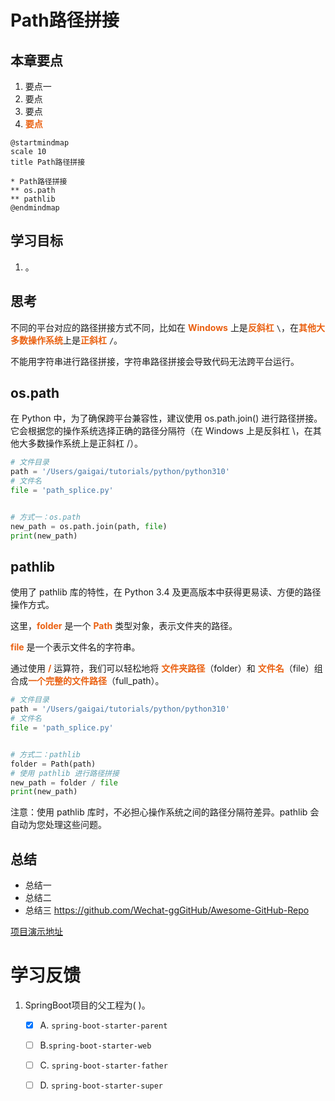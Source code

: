 # Path路径拼接
## 本章要点
1. 要点一
1. 要点
1. 要点
1. **要点**

```plantuml
@startmindmap
scale 10
title Path路径拼接

* Path路径拼接
** os.path
** pathlib
@endmindmap
```

## 学习目标

1. 。


## 思考

不同的平台对应的路径拼接方式不同，比如在 **Windows** 上是**反斜杠** `\`，在**其他大多数操作系统**上是**正斜杠** `/`。

不能用字符串进行路径拼接，字符串路径拼接会导致代码无法跨平台运行。


## os.path

在 Python 中，为了确保跨平台兼容性，建议使用 os.path.join() 进行路径拼接。它会根据您的操作系统选择正确的路径分隔符（在 Windows 上是反斜杠 \，在其他大多数操作系统上是正斜杠 /）。


```python
# 文件目录
path = '/Users/gaigai/tutorials/python/python310'
# 文件名
file = 'path_splice.py'


# 方式一：os.path
new_path = os.path.join(path, file)
print(new_path)
```

## pathlib

使用了 pathlib 库的特性，在 Python 3.4 及更高版本中获得更易读、方便的路径操作方式。

这里，**folder** 是一个 **Path** 类型对象，表示文件夹的路径。

**file** 是一个表示文件名的字符串。

通过使用 **/** 运算符，我们可以轻松地将 **文件夹路径**（folder）和 **文件名**（file）组合成**一个完整的文件路径**（full_path）。




```python
# 文件目录
path = '/Users/gaigai/tutorials/python/python310'
# 文件名
file = 'path_splice.py'


# 方式二：pathlib
folder = Path(path)
# 使用 pathlib 进行路径拼接
new_path = folder / file
print(new_path)
```

注意：使用 pathlib 库时，不必担心操作系统之间的路径分隔符差异。pathlib 会自动为您处理这些问题。



## 总结
- 总结一
- 总结二
- 总结三
https://github.com/Wechat-ggGitHub/Awesome-GitHub-Repo

[项目演示地址](https://github.com/testeru-pro/junit5-demo/tree/main/junit5-basic)


# 学习反馈

1. SpringBoot项目的父工程为( )。

   - [x] A. `spring-boot-starter-parent`
   - [ ] B.`spring-boot-starter-web`
   - [ ] C. `spring-boot-starter-father`
   - [ ] D. `spring-boot-starter-super`


<style>
  strong {
    color: #ea6010;
    font-weight: bolder;
  }
  .reveal blockquote {
    font-style: unset;
  }
</style>


